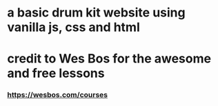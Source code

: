 # a basic drum kit website using vanilla js, css and html

# credit to Wes Bos for the awesome and free lessons

### https://wesbos.com/courses